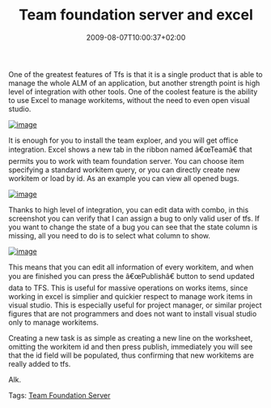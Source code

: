 ﻿---
title: "Team foundation server and excel"
description: ""
date: 2009-08-07T10:00:37+02:00
draft: false
tags: [Excel,Tfs]
categories: [Team Foundation Server]
---
One of the greatest features of Tfs is that it is a single product that is able to manage the whole ALM of an application, but another strength point is high level of integration with other tools. One of the coolest feature is the ability to use Excel to manage workitems, without the need to even open visual studio.

[![image](https://www.codewrecks.com/blog/wp-content/uploads/2009/08/image-thumb16.png "image")](https://www.codewrecks.com/blog/wp-content/uploads/2009/08/image16.png)

It is enough for you to install the team exploer, and you will get office integration. Excel shows a new tab in the ribbon named â€œTeamâ€ that permits you to work with team foundation server. You can choose item specifying a standard workitem query, or you can directly create new workitem or load by id. As an example you can view all opened bugs.

[![image](https://www.codewrecks.com/blog/wp-content/uploads/2009/08/image-thumb17.png "image")](https://www.codewrecks.com/blog/wp-content/uploads/2009/08/image17.png)

Thanks to high level of integration, you can edit data with combo, in this screenshot you can verify that I can assign a bug to only valid user of tfs. If you want to change the state of a bug you can see that the state column is missing, all you need to do is to select what column to show.

[![image](https://www.codewrecks.com/blog/wp-content/uploads/2009/08/image-thumb18.png "image")](https://www.codewrecks.com/blog/wp-content/uploads/2009/08/image18.png)

This means that you can edit all information of every workitem, and when you are finished you can press the â€œPublishâ€ button to send updated data to TFS. This is useful for massive operations on works items, since working in excel is simplier and quickier respect to manage work items in visual studio. This is especially useful for project manager, or similar project figures that are not programmers and does not want to install visual studio only to manage workitems.

Creating a new task is as simple as creating a new line on the worksheet, omitting the workitem id and then press publish, immediately you will see that the id field will be populated, thus confirming that new workitems are really added to tfs.

Alk.

Tags: [Team Foundation Server](http://technorati.com/tag/Team%20Foundation%20Server)
